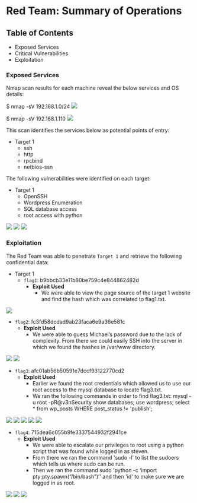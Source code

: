 # Red Team: Summary of Operations

## Table of Contents
- Exposed Services
- Critical Vulnerabilities
- Exploitation

### Exposed Services

Nmap scan results for each machine reveal the below services and OS details:

$ nmap -sV 192.168.1.0/24
![](images-day1-and-2/nmap-scan-on-network.png)

$ nmap -sV 192.168.1.110
![](images-day1-and-2/Target-1-nmap-information.png)

This scan identifies the services below as potential points of entry:
- Target 1
  - ssh
  - http
  - rpcbind
  - netbios-ssn

The following vulnerabilities were identified on each target:
- Target 1
  - OpenSSH
  - Wordpress Enumeration
  - SQL database access
  - root access with python

![](images-day1-and-2\nmap-vulnerability-scan.png)
![](images-day1-and-2\wpscan-to-find-users.png)
![](images-day1-and-2\Users-on-Target1-machine.png)

### Exploitation

The Red Team was able to penetrate `Target 1` and retrieve the following confidential data:
- Target 1
  - `flag1`: b9bbcb33e11b80be759c4e844862482d
    - **Exploit Used**
      - We were able to view the page source of the target 1 website and find the hash which was correlated to flag1.txt.

![](images-day1-and-2\flag1.png)

  - `flag2`: fc3fd58dcdad9ab23faca6e9a36e581c
    - **Exploit Used**
      - We were able to guess Michael’s password due to the lack of complexity. From there we could easily SSH into the server in which we found the hashes in /var/www directory.

![](images-day1-and-2\michaels-password.png)
![](images-day1-and-2\flag2.png)

  - `flag3`: afc01ab56b50591e7dccf93122770cd2
    - **Exploit Used**
      - Earlier we found the root credentials which allowed us to use our root access to the mysql database to locate flag3.txt.
      - We ran the following commands in order to find flag3.txt:
            mysql -u root -pR@v3nSecurity
            show databases;
            use wordpress;
            select * from wp_posts WHERE post_status != 'publish';

![](images-day1-and-2\sql-database-creds.png)
![](images-day1-and-2\login-to-mysql.png)
![](images-day1-and-2\show-databases.png)
![](images-day1-and-2\show-tables-of-wordpress.png)
![](images-day1-and-2\flag3.png)

  - `flag4`: 715dea6c055b9fe3337544932f2941ce
    - **Exploit Used**
      - We were able to escalate our privileges to root using a python script that was found while logged in as steven. 
      - From there we ran the command 'sudo -l' to list the sudoers which tells us where sudo can be run.
      - Then we ran the command sudo 'python -c ‘import pty;pty.spawn(“/bin/bash”)’' and then 'id' to make sure we are logged in as root. 

![](images-day1-and-2\shell-as-steven.png)
![](images-day1-and-2\elevate-to-root.png)
![](images-day1-and-2\flag4.png)